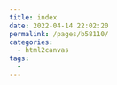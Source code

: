 ```yaml
---
title: index
date: 2022-04-14 22:02:20
permalink: /pages/b58110/
categories:
  - html2canvas
tags:
  - 
---
```

